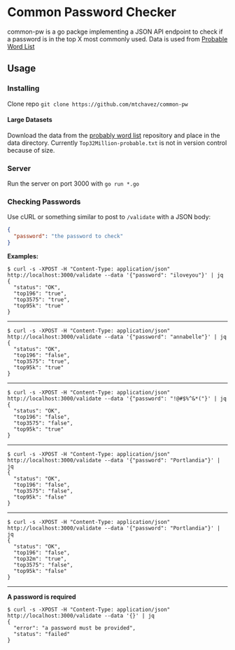 # Common Password Checker

common-pw is a go packge implementing a JSON API endpoint to check if a password
is in the top X most commonly used. Data is used from [Probable Word List][pwl]

## Usage

### Installing

Clone repo `git clone https://github.com/mtchavez/common-pw`

#### Large Datasets

Download the data from the [probably word list][pwl] repository and place
in the data directory. Currently `Top32Million-probable.txt` is not in version
control because of size.

### Server

Run the server on port 3000 with `go run *.go`

### Checking Passwords

Use cURL or something similar to post to `/validate` with a JSON body:

```json
{
  "password": "the password to check"
}
```

**Examples:**

```
$ curl -s -XPOST -H "Content-Type: application/json" http://localhost:3000/validate --data '{"password": "iloveyou"}' | jq
{
  "status": "OK",
  "top196": "true",
  "top3575": "true",
  "top95k": "true"
}
```
---
```
$ curl -s -XPOST -H "Content-Type: application/json" http://localhost:3000/validate --data '{"password": "annabelle"}' | jq
{
  "status": "OK",
  "top196": "false",
  "top3575": "true",
  "top95k": "true"
}
```
---
```
$ curl -s -XPOST -H "Content-Type: application/json" http://localhost:3000/validate --data '{"password": "!@#$%^&*("}' | jq
{
  "status": "OK",
  "top196": "false",
  "top3575": "false",
  "top95k": "true"
}
```
---
```
$ curl -s -XPOST -H "Content-Type: application/json" http://localhost:3000/validate --data '{"password": "Portlandia"}' | jq
{
  "status": "OK",
  "top196": "false",
  "top3575": "false",
  "top95k": "false"
}
```
---
```
$ curl -s -XPOST -H "Content-Type: application/json" http://localhost:3000/validate --data '{"password": "Portlandia"}' | jq
{
  "status": "OK",
  "top196": "false",
  "top32m": "true",
  "top3575": "false",
  "top95k": "false"
}
```
---
**A password is required**
```
$ curl -s -XPOST -H "Content-Type: application/json" http://localhost:3000/validate --data '{}' | jq
{
  "error": "a password must be provided",
  "status": "failed"
}
```

[pwl]: https://github.com/berzerk0/Probable-Wordlists
